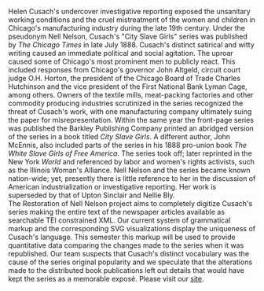 Helen Cusach's undercover investigative reporting exposed the unsanitary working conditions and the cruel mistreatment of the women and children in Chicago's manufacturing industry during the late 19th century. Under the pseudonym Nell Nelson, Cusach's "City Slave Girls" series was published by *The Chicago Times* in late July 1888. Cusach's distinct satirical and witty writing caused an immediate political and social agitation. The uproar caused some of Chicago's most prominent men to publicly react. This included responses from Chicago's governor John Altgeld, circuit court judge O.H. Horton, the president of the Chicago Board of Trade Charles Hutchinson and the vice president of the First National Bank Lyman Cage, among others. Owners of the textile mills, meat-packing factories and other commodity producing industries scrutinized in the series recognized the threat of Cusach's work, with one manufacturing company ultimately suing the paper for misrepresentation. Within the same year the front-page series was published the Barkley Publishing Company printed an abridged version of the series in a book titled *City Slave Girls*. A different author, John McEnnis, also included parts of the series in his 1888 pro-union book *The White Slave Girls of Free America*. The series took off; later reprinted in the New York *World* and referenced by labor and women's rights activists, such as the Illinois Woman's Alliance. Nell Nelson and the series became known nation-wide; yet, presently there is little reference to her in the discussion of American industrialization or investigative reporting. Her work is superseded by that of Upton Sinclair and Nellie Bly.  
The Restoration of Nell Nelson project aims to completely digitize Cusach's series making the entire text of the newspaper articles available as searchable TEI constrained XML. Our current system of grammatical markup and the corresponding SVG visualizations display the uniqueness of Cusach's language. This semester this markup will be used to provide quantitative data comparing the changes made to the series when it was republished. Our team suspects that Cusach's distinct vocabulary was the cause of the series original popularity and we speculate that the alterations made to the distributed book publications left out details that would have kept the series as a memorable exposé. Please visit our [site](http://nelson.newtfire.org/).

